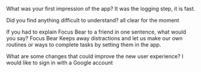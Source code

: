 What was your first impression of the app?
It was the logging step, it is fast.

Did you find anything difficult to understand?
all clear for the moment

If you had to explain Focus Bear to a friend in one sentence, what would you say?
Focus Bear Keeps away distractions and let us make our own routines or ways to complete tasks by setting them in the app.

What are some changes that could improve the new user experience?
I would like to sign in with a Google account 
